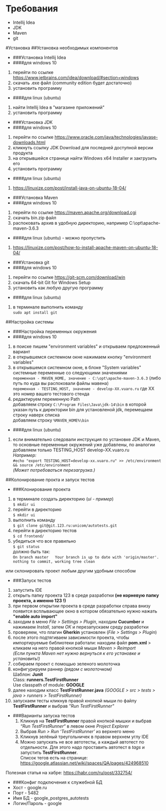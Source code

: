 # Требования
* Intellij Idea
* JDK
* Maven
* git

#Установка
##Установка необходимых компонентов
* ###Установка Intellij Idea
 * ####для windows 10  
 1. перейти по ссылке https://www.jetbrains.com/idea/download/#section=windows  
 2. скачать .exe файл (community edition будет достаточно)  
 3. установить программу  
 
 * ####для linux (ubuntu)  
 1.  найти Intellij Idea в "магазине приложений"  
 2. установить программу
    
* ###Установка JDK
 * ####для windows 10  
 1. перейти по ссылке https://www.oracle.com/java/technologies/javase-downloads.html  
 2. кликнуть ссылку JDK Download для последней доступной версии продукта  
 3. на открывшейся странице найти Windows x64 Installer и закгрузить его
 4. установить программу
 
 * ####для linux (ubuntu)  
 1. https://linuxize.com/post/install-java-on-ubuntu-18-04/
 
 * ###Установка Maven
 * ####для windows 10  
 1. перейти по ссылке https://maven.apache.org/download.cgi
 2. скачать bin.zip файл
 3. распоковать архив в удобную директорию, например C:\opt\apache-maven-3.6.3
 
 * ####для linux (ubuntu) - можно пропустить 
 1. https://linuxize.com/post/how-to-install-apache-maven-on-ubuntu-18-04/
    
 * ###Установка git
  * ####для windows 10 
 1. перейти по ссылке https://git-scm.com/download/win
 2. скачать 64-bit Git for Windows Setup
 3. установить как любую другую программу
    
  * ####для linux (ubuntu)
 1. в терминале выполнить команду  
     `sudo apt install git`
     
##Настройка системы
 * ###Настройка переменных окружения
  * ####для windows 10  
  1. в поиске пишем "environment variables" и открываем предложенный вариант
  2. в открывшемся системном окне нажимаем кнопку "environment variables"
  3. в открывшемся системном окне, в блоке "System variables" системные переменные со следующими значениями  
    `переменная - MAVEN_HOME, значение - C:\opt\apache-maven-3.6.3`  (либо путь по куда вы распоковали файлы мавена)  
    `переменная - TESTING_HOST, значение - develop-XX.vuaro.ru` где XX это номер вашего тестового стенда
  4. редактируем переменную Path  
    добавляем строку `C:\Program Files\Java\jdk-14\bin` в которой указан путь к директории bin для установленой jdk, перемещаем строку наверх списка  
    добавляем строку `%MAVEN_HOME%\bin`
    
  * ####для linux (ubuntu)
  1. если внимательно следовали инструкция по установке JDK и Maven, то основные переменные окружений уже добавлены, по аналогии добавляем только TESTING_HOST develop-XX.vuaro.ru   
     _Например:_  
     `#echo "export TESTING_HOST=develop-xx.vuaro.ru" >> /etc/environment && source /etc/environment`  
     _(Может потребоваться перезагрузка.)_
    
##Колонирование прокта и запуск тестов
 * ###Клонирование проекта  
  1. в терминале создать директорию (_ui - пример_)  
    `$ mkdir ui` 
  2. перейти в директорию  
    `$ mkdir ui`  
  3. выполнить команду  
    `$ git clone git@git.123.ru:unicom/autotests.git`  
  4. перейти в директорию тестов  
    `$ cd frontend/`
  5. убедиться что все правильно  
    `$ git status`  
    должно быть так:  
    `On branch master  
    Your branch is up to date with 'origin/master'.  
    nothing to commit, working tree clean`  

или склонировать проект любым другим удобным способом  
 * ###Запуск тестов  
  1. запустить IDE  
  2. открыть папку проекта 123 в среде разработки **(не корневую папку проекта, а именно 123 !)**  
  3. при первом открытии проекта в среде разработки справа внизу появится всплывающее окно в котором обязательно нужно нажать **"enable auto import"**  
  4. заходим в меню _File > Settings > Plugin_, находим **Cucumber** и нажимаем _Install_, затем _ОК_ и перезапускаем среду разработки  
  5. проверяем, что плагин **Gherkin** установлен (_File > Settings > Plugin_)  
  6. после этого подтягиваем зависимости проекта, чтобы импортируемые библиотеки работали: находим файл **pom.xml** > кликаем на него правой кнопкой мыши _Maven > Reimport_  
  _(Если пункта Maven нет нужно вернуться к его установке и установить!)_  
  7. собираем проект с помощью зеленого молоточка 
  8. конфигурируем раннер _(рядом с молоточком)_  
      Шаблон: **Junit**  
      Class: **runners.TestFirstRunner**  
      Use classpath of module: **GOOGLE**  
  9. далее находим класс **TestFirstRunner.java** _(GOOGLE > src > tests > java > runners > TestFirstRunner)_
  10. запускаем тесты кликнув правой кнопкой мыши по файлу **TestFirstRunner** и выбрав _"Run TestFirstRunner"_
 
* ###Варианты запуска тестов
  1. Кликнув на **TestFirstRunner** правой кнопкой мышки и выбрав _“Run TestFirstRunner“_ в левом окне _Project Explorer_  
  2. Выбрав _Run > Run ‘TestFirstRunner’_ из верхнего меню  
  3. Кликнув зелёный треугольничек в правом верхнем углу IDE  
  4. Можно запускать не все автотесты, а каждый автотест по отдельности. Для этого надо проставить автотест в _tags_ и запустить **TestFirstRunner**.  
  Список тегов есть на странице: https://google.atlassian.net/wiki/spaces/QA/pages/424968510  
 
Полезная статья на хабре: https://habr.com/ru/post/332754/   

* ###Конфиг подключения к служебной БД
* Хост - google.ru
* Порт - 5482
* Имя БД - google_postgres_autotests
* Логин/Пароль - google